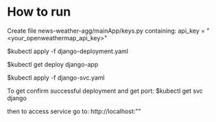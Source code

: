 # How to run

Create file news-weather-agg/mainApp/keys.py containing: api_key = "<your_openweathermap_api_key>"

$kubectl apply -f django-deployment.yaml 

$kubectl get deploy django-app

$kubectl apply -f django-svc.yaml


To get confirm successful deployment and get port:
$kubectl get svc django

then to access service go to:
http://localhost:"<port>" 
